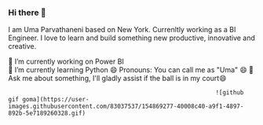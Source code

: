 ### Hi there 👋
I am Uma Parvathaneni based on New York. Currenltly working as a BI Engineer. I love to learn and build something new productive, innovative and creative.

 🔭 I’m currently working on Power BI  
 🌱 I’m currently learning Python
 😄 Pronouns: You can call me as "Uma" 😄
 💬 Ask me about something, I'll gladly assist if the ball is in my court😄
                                                           
                                                           
                                                               ![github gif goma](https://user-images.githubusercontent.com/83037537/154869277-40008c40-a9f1-4897-892b-5e7189260328.gif)


<!--
**Uparvathaneni/Uparvathaneni** is a ✨ _special_ ✨ repository because its `README.md` (this file) appears on your GitHub profile.

Here are some ideas to get you started:

- 🔭 I’m currently working on ...
- 🌱 I’m currently learning ...
- 👯 I’m looking to collaborate on ...
- 🤔 I’m looking for help with ...
- 💬 Ask me about ...
- 📫 How to reach me: ...
- 😄 Pronouns: ...
- ⚡ Fun fact: ...
-->
